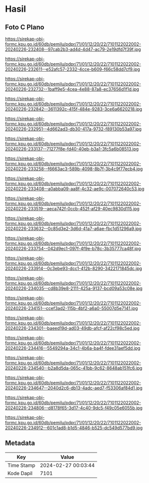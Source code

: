 # Hasil

## Foto C Plano

https://sirekap-obj-formc.kpu.go.id/60db/pemilu/pdpr/71/01/12/20/22/7101122022002-20240226-232408--97cab2b3-ad4d-4d47-ac79-2e19dfd7f39f.jpg

https://sirekap-obj-formc.kpu.go.id/60db/pemilu/pdpr/71/01/12/20/22/7101122022002-20240226-232611--e52afc57-2332-4cce-b609-f66c58dd7cf9.jpg

https://sirekap-obj-formc.kpu.go.id/60db/pemilu/pdpr/71/01/12/20/22/7101122022002-20240226-232732--1baff9e5-4cea-4e88-87a8-ec37656d1f1d.jpg

https://sirekap-obj-formc.kpu.go.id/60db/pemilu/pdpr/71/01/12/20/22/7101122022002-20240226-232842--3611392c-415f-484e-9283-3ce6a6620218.jpg

https://sirekap-obj-formc.kpu.go.id/60db/pemilu/pdpr/71/01/12/20/22/7101122022002-20240226-232951--4d662ad3-db30-417a-9732-f89130b53a97.jpg

https://sirekap-obj-formc.kpu.go.id/60db/pemilu/pdpr/71/01/12/20/22/7101122022002-20240226-233137--71277f8e-fd40-40eb-b3a1-3fc5a6b08513.jpg

https://sirekap-obj-formc.kpu.go.id/60db/pemilu/pdpr/71/01/12/20/22/7101122022002-20240226-233258--f6663ac3-589b-4098-8b7f-3b4c9f77ecb4.jpg

https://sirekap-obj-formc.kpu.go.id/60db/pemilu/pdpr/71/01/12/20/22/7101122022002-20240226-233408--a0abba09-aa8f-4c32-ae9c-007072640c53.jpg

https://sirekap-obj-formc.kpu.go.id/60db/pemilu/pdpr/71/01/12/20/22/7101122022002-20240226-233519--aeca742f-0ccb-452f-af29-40ec9830d115.jpg

https://sirekap-obj-formc.kpu.go.id/60db/pemilu/pdpr/71/01/12/20/22/7101122022002-20240226-233632--0c85d3e2-3d6d-41a7-a6ae-fbc1d51296a9.jpg

https://sirekap-obj-formc.kpu.go.id/60db/pemilu/pdpr/71/01/12/20/22/7101122022002-20240226-233754--042d9ec1-097f-4f9e-b78c-3b35777ca48f.jpg

https://sirekap-obj-formc.kpu.go.id/60db/pemilu/pdpr/71/01/12/20/22/7101122022002-20240226-233914--0c3ebe93-dcc1-412b-8290-3422171845dc.jpg

https://sirekap-obj-formc.kpu.go.id/60db/pemilu/pdpr/71/01/12/20/22/7101122022002-20240226-234035--cd8b39e8-2111-425a-9137-bcd09a53c08e.jpg

https://sirekap-obj-formc.kpu.go.id/60db/pemilu/pdpr/71/01/12/20/22/7101122022002-20240226-234151--ccef3ad2-115b-4bf2-a6a0-55007d5e7141.jpg

https://sirekap-obj-formc.kpu.go.id/60db/pemilu/pdpr/71/01/12/20/22/7101122022002-20240226-234301--baeed19d-ad03-49db-afcf-af22cf98c5ed.jpg

https://sirekap-obj-formc.kpu.go.id/60db/pemilu/pdpr/71/01/12/20/22/7101122022002-20240226-234416--5549294a-34c1-4b6a-ba4f-fdee31aef5dd.jpg

https://sirekap-obj-formc.kpu.go.id/60db/pemilu/pdpr/71/01/12/20/22/7101122022002-20240226-234540--b2a8d5da-065c-41bb-9c62-8648ab151fc6.jpg

https://sirekap-obj-formc.kpu.go.id/60db/pemilu/pdpr/71/01/12/20/22/7101122022002-20240226-234647--2040d2c6-db13-4adc-aed7-f53306af84d1.jpg

https://sirekap-obj-formc.kpu.go.id/60db/pemilu/pdpr/71/01/12/20/22/7101122022002-20240226-234806--d8178f65-3d17-4c40-9dc5-f49c05e6055b.jpg

https://sirekap-obj-formc.kpu.go.id/60db/pemilu/pdpr/71/01/12/20/22/7101122022002-20240226-234912--601c1ad8-b1d5-4846-b525-dc549d577bd9.jpg


## Metadata

| Key        | Value               |
| ---------- | ------------------- |
| Time Stamp | 2024-02-27 00:03:44 |
| Kode Dapil | 7101                |



